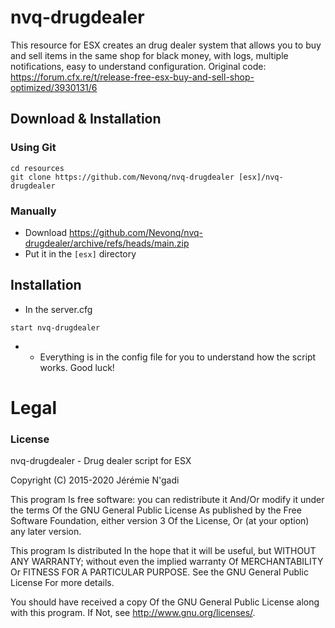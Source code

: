 # nvq-drugdealer

This resource for ESX creates an drug dealer system that allows you to buy and sell items in the same shop for black money, with logs, multiple notifications, easy to understand configuration.
Original code: https://forum.cfx.re/t/release-free-esx-buy-and-sell-shop-optimized/3930131/6

## Download & Installation

### Using Git

```
cd resources
git clone https://github.com/Nevonq/nvq-drugdealer [esx]/nvq-drugdealer
```

### Manually

- Download https://github.com/Nevonq/nvq-drugdealer/archive/refs/heads/main.zip
- Put it in the `[esx]` directory

## Installation

- In the server.cfg

```
start nvq-drugdealer
```

- - Everything is in the config file for you to understand how the script works. Good luck!

# Legal

### License

nvq-drugdealer - Drug dealer script for ESX

Copyright (C) 2015-2020 Jérémie N'gadi

This program Is free software: you can redistribute it And/Or modify it under the terms Of the GNU General Public License As published by the Free Software Foundation, either version 3 Of the License, Or (at your option) any later version.

This program Is distributed In the hope that it will be useful, but WITHOUT ANY WARRANTY; without even the implied warranty Of MERCHANTABILITY Or FITNESS FOR A PARTICULAR PURPOSE. See the GNU General Public License For more details.

You should have received a copy Of the GNU General Public License along with this program. If Not, see http://www.gnu.org/licenses/.
